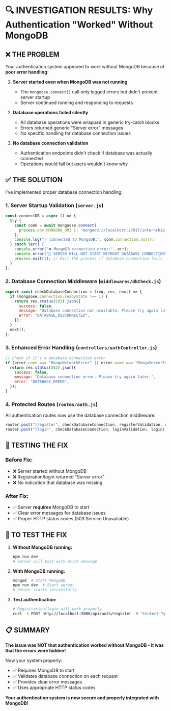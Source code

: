 # 🔍 INVESTIGATION RESULTS: Why Authentication "Worked" Without MongoDB

## ❌ THE PROBLEM

Your authentication system appeared to work without MongoDB because of **poor error handling**:

1. **Server started even when MongoDB was not running**

   - The `mongoose.connect()` call only logged errors but didn't prevent server startup
   - Server continued running and responding to requests

2. **Database operations failed silently**

   - All database operations were wrapped in generic try-catch blocks
   - Errors returned generic "Server error" messages
   - No specific handling for database connection issues

3. **No database connection validation**
   - Authentication endpoints didn't check if database was actually connected
   - Operations would fail but users wouldn't know why

## ✅ THE SOLUTION

I've implemented proper database connection handling:

### 1. **Server Startup Validation** (`server.js`)

```javascript
const connectDB = async () => {
  try {
    const conn = await mongoose.connect(
      process.env.MONGODB_URI || "mongodb://localhost:27017/internship-portal"
    );
    console.log("✅ Connected to MongoDB:", conn.connection.host);
  } catch (err) {
    console.error("❌ MongoDB connection error:", err);
    console.error("🚨 SERVER WILL NOT START WITHOUT DATABASE CONNECTION");
    process.exit(1); // Exit the process if database connection fails
  }
};
```

### 2. **Database Connection Middleware** (`middlewares/dbCheck.js`)

```javascript
export const checkDatabaseConnection = (req, res, next) => {
  if (mongoose.connection.readyState !== 1) {
    return res.status(503).json({
      success: false,
      message: "Database connection not available. Please try again later.",
      error: "DATABASE_DISCONNECTED",
    });
  }
  next();
};
```

### 3. **Enhanced Error Handling** (`controllers/authController.js`)

```javascript
// Check if it's a database connection error
if (error.name === "MongoNetworkError" || error.name === "MongoServerError") {
  return res.status(503).json({
    success: false,
    message: "Database connection error. Please try again later.",
    error: "DATABASE_ERROR",
  });
}
```

### 4. **Protected Routes** (`routes/auth.js`)

All authentication routes now use the database connection middleware:

```javascript
router.post("/register", checkDatabaseConnection, registerValidation, register);
router.post("/login", checkDatabaseConnection, loginValidation, login);
```

## 🧪 TESTING THE FIX

### Before Fix:

- ❌ Server started without MongoDB
- ❌ Registration/login returned "Server error"
- ❌ No indication that database was missing

### After Fix:

- ✅ Server **requires** MongoDB to start
- ✅ Clear error messages for database issues
- ✅ Proper HTTP status codes (503 Service Unavailable)

## 🚀 TO TEST THE FIX

1. **Without MongoDB running:**

   ```bash
   npm run dev
   # Server will exit with error message
   ```

2. **With MongoDB running:**

   ```bash
   mongod  # Start MongoDB
   npm run dev  # Start server
   # Server starts successfully
   ```

3. **Test authentication:**
   ```bash
   # Registration/login will work properly
   curl -X POST http://localhost:5000/api/auth/register -H "Content-Type: application/json" -d '{"email":"test@test.com","password":"password123","firstName":"Test","lastName":"User","role":"student","phone":"09123456789","studentId":"12345","program":"CS","yearLevel":"3rd Year"}'
   ```

## 📋 SUMMARY

**The issue was NOT that authentication worked without MongoDB - it was that the errors were hidden!**

Now your system properly:

- ✅ Requires MongoDB to start
- ✅ Validates database connection on each request
- ✅ Provides clear error messages
- ✅ Uses appropriate HTTP status codes

**Your authentication system is now secure and properly integrated with MongoDB!**
